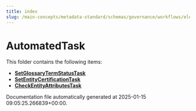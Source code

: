 ```yaml
---
title: index
slug: /main-concepts/metadata-standard/schemas/governance/workflows/elements/nodes/automatedtask
---
```


# AutomatedTask

This folder contains the following items:

- [**SetGlossaryTermStatusTask**](/main-concepts/metadata-standard/schemas/governance/workflows/elements/nodes/automatedtask/setglossarytermstatustask)
- [**SetEntityCertificationTask**](/main-concepts/metadata-standard/schemas/governance/workflows/elements/nodes/automatedtask/setentitycertificationtask)
- [**CheckEntityAttributesTask**](/main-concepts/metadata-standard/schemas/governance/workflows/elements/nodes/automatedtask/checkentityattributestask)


Documentation file automatically generated at 2025-01-15 09:05:25.266839+00:00.
